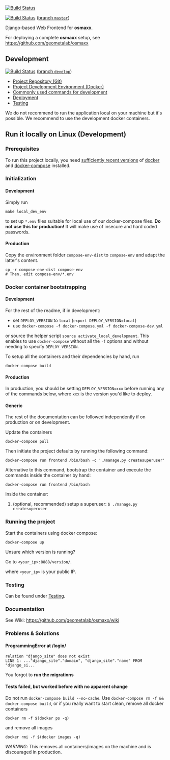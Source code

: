 [![Build Status](https://travis-ci.org/geometalab/osmaxx-conversion-service.svg?branch=develop)](https://travis-ci.org/geometalab/osmaxx-conversion-service)

[![Build Status](https://travis-ci.org/geometalab/osmaxx-frontend.svg?branch=master)](https://travis-ci.org/geometalab/osmaxx-frontend) ([branch `master`](https://github.com/geometalab/osmaxx-frontend/tree/master))

Django-based Web Frontend for **osmaxx**.

For deploying a complete **osmaxx** setup, see https://github.com/geometalab/osmaxx

## Development

[![Build Status](https://travis-ci.org/geometalab/osmaxx-frontend.svg?branch=develop)](https://travis-ci.org/geometalab/osmaxx-frontend) ([branch `develop`](https://github.com/geometalab/osmaxx-frontend/tree/develop))

* [Project Repository (Git)](/docs/git-repository.md)
* [Project Development Environment (Docker)](/docs/project-development-environment.md)
* [Commonly used commands for development](/docs/useful-commands.md)
* [Deployment](/docs/deployment.md)
* [Testing](/docs/testing.md)

We do not recommend to run the application local on your machine but it's possible. We recommend to use the development docker containers.

## Run it locally on Linux (Development)

### Prerequisites

To run this project locally, you need [sufficiently recent versions](/docs/project-development-environment.md#local-prerequisites) of [docker](/docs/project-development-environment.md#dependency_docker) and [docker-compose](/docs/project-development-environment.md#dependency_docker-compose) installed.


### Initialization

#### Development

Simply run

```shell
make local_dev_env
```

to set up `*.env` files suitable for local use of our docker-compose files. **Do not use this for production!** It will make use of insecure and hard coded passwords.

#### Production

Copy the environment folder `compose-env-dist` to `compose-env` and adapt the latter's content.

```shell
cp -r compose-env-dist compose-env
# Then, edit compose-env/*.env
```

### Docker container bootstrapping


#### Development 

For the rest of the readme, if in development:

* set `DEPLOY_VERSION` to `local` (`export DEPLOY_VERSION=local`)
* use `docker-compose -f docker-compose.yml -f docker-compose-dev.yml`

or source the helper script `source activate_local_development`. This enables to use `docker-compose` without
all the `-f` options and without needing to specify `DEPLOY_VERSION`.

To setup all the containers and their dependencies by hand, run

```shell
docker-compose build
```

#### Production

In production, you should be setting `DEPLOY_VERSION=xxx` before running any of the commands below, where `xxx` is
the version you'd like to deploy.


#### Generic

The rest of the documentation can be followed independently if on production or on development. 

Update the containers

```shell
docker-compose pull
```

Then initiate the project defaults by running the following command:

```shell
docker-compose run frontend /bin/bash -c './manage.py createsuperuser'
```

Alternative to this command, bootstrap the container and execute the commands inside the container by hand:

```shell
docker-compose run frontend /bin/bash
```

Inside the container:

1. (optional, recommended) setup a superuser: `$ ./manage.py createsuperuser`


### Running the project

Start the containers using docker compose:

```shell
docker-compose up
```

Unsure which version is running?

Go to `<your_ip>:8888/version/`.

where `<your_ip>` is your public IP.

### Testing

Can be found under [Testing](/docs/testing.md).


### Documentation

See Wiki: https://github.com/geometalab/osmaxx/wiki


### Problems & Solutions

#### ProgrammingError at /login/

```
relation "django_site" does not exist
LINE 1: ..."django_site"."domain", "django_site"."name" FROM "django_si...
```

You forgot to **run the migrations**


#### Tests failed, but worked before with no apparent change

Do not run `docker-compose build --no-cache`. Use `docker-compose rm -f && docker-compose build`, or
if you really want to start clean, remove all docker containers

`docker rm -f $(docker ps -q)`

and remove all images

`docker rmi -f $(docker images -q)`

*WARNING*: This removes all containers/images on the machine and is
discouraged in production.
